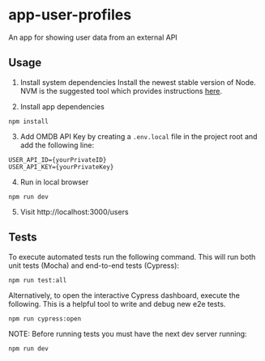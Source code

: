 # app-user-profiles
An app for showing user data from an external API


## Usage

1. Install system dependencies
Install the newest stable version of Node. NVM is the suggested tool which provides instructions [here](https://github.com/nvm-sh/nvm?tab=readme-ov-file#intro).

2. Install app dependencies
```
npm install
```

3. Add OMDB API Key by creating a `.env.local` file in the project root and add the following line:
```
USER_API_ID={yourPrivateID}
USER_API_KEY={yourPrivateKey}
```

4. Run in local browser
```
npm run dev
```

5. Visit http://localhost:3000/users

## Tests
To execute automated tests run the following command. This will run both unit tests (Mocha) and end-to-end tests (Cypress):
```
npm run test:all
```

Alternatively, to open the interactive Cypress dashboard, execute the following. This is a helpful tool to write and debug new e2e tests.
```
npm run cypress:open
```

NOTE: Before running tests you must have the next dev server running:
```
npm run dev
```
